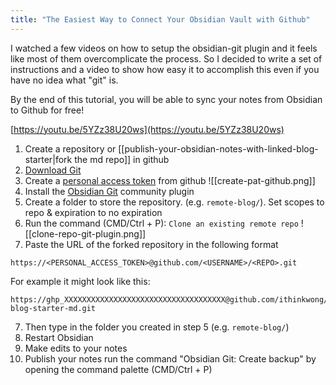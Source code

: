 ```yaml
---
title: "The Easiest Way to Connect Your Obsidian Vault with Github"
---
```

I watched a few videos on how to setup the obsidian-git plugin and it feels like most of them overcomplicate the process. So I decided to write a set of instructions and a video to show how easy it to accomplish this even if you have no idea what "git" is.

By the end of this tutorial, you will be able to sync your notes from Obsidian to Github for free!

[https://youtu.be/5YZz38U20ws](https://youtu.be/5YZz38U20ws)

1. Create a repository or [[publish-your-obsidian-notes-with-linked-blog-starter|fork the md repo]] in github
2. [Download Git](https://git-scm.com/downloads)
3. Create a [personal access token](https://docs.github.com/en/authentication/keeping-your-account-and-data-secure/creating-a-personal-access-token#creating-a-personal-access-token-classic) from github
![[create-pat-github.png]]
5. Install the [Obsidian Git](https://github.com/denolehov/obsidian-git/wiki/Installation) community plugin
6. Create a folder to store the repository. (e.g. `remote-blog/`). Set scopes to repo & expiration to no expiration
7. Run the command (CMD/Ctrl + P):  `Clone an existing remote repo`
![[clone-repo-git-plugin.png]]
5. Paste the URL of the forked repository in the following format
```
https://<PERSONAL_ACCESS_TOKEN>@github.com/<USERNAME>/<REPO>.git
```

For example it might look like this:
```
https://ghp_XXXXXXXXXXXXXXXXXXXXXXXXXXXXXXXXXXXX@github.com/ithinkwong/linked-blog-starter-md.git
```
7. Then type in the folder you created in step 5 (e.g. `remote-blog/`)
8. Restart Obsidian
9. Make edits to your notes
10. Publish your notes run the command "Obsidian Git: Create backup" by opening the command palette (CMD/Ctrl + P)